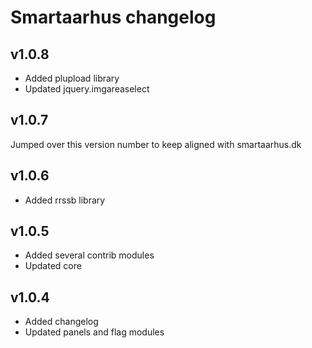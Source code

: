 # Smartaarhus changelog

## v1.0.8

* Added plupload library
* Updated jquery.imgareaselect

## v1.0.7

Jumped over this version number to keep aligned with smartaarhus.dk

## v1.0.6

* Added rrssb library

## v1.0.5

* Added several contrib modules
* Updated core

## v1.0.4

* Added changelog
* Updated panels and flag modules
